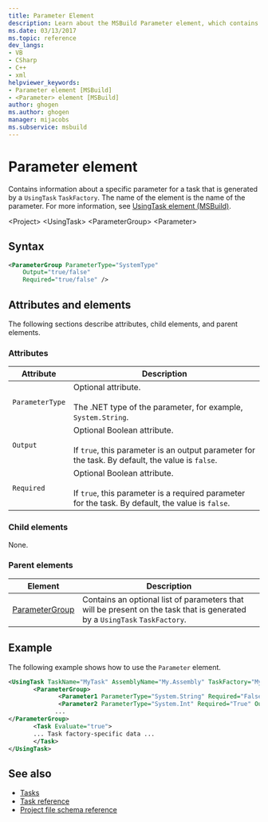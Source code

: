 ```yaml
---
title: Parameter Element
description: Learn about the MSBuild Parameter element, which contains information about a specific parameter for a task generated by a UsingTask TaskFactory.
ms.date: 03/13/2017
ms.topic: reference
dev_langs:
- VB
- CSharp
- C++
- xml
helpviewer_keywords:
- Parameter element [MSBuild]
- <Parameter> element [MSBuild]
author: ghogen
ms.author: ghogen
manager: mijacobs
ms.subservice: msbuild
---
```

# Parameter element

Contains information about a specific parameter for a task that is generated by a `UsingTask` `TaskFactory`.  The name of the element is the name of the parameter.  For more information, see [UsingTask element (MSBuild)](../msbuild/usingtask-element-msbuild.md).

 \<Project>
 \<UsingTask>
 \<ParameterGroup>
 \<Parameter>

## Syntax

```xml
<ParameterGroup ParameterType="SystemType"
    Output="true/false"
    Required="true/false" />
```

## Attributes and elements

 The following sections describe attributes, child elements, and parent elements.

### Attributes

|Attribute|Description|
|---------------|-----------------|
|`ParameterType`|Optional attribute.<br /><br /> The .NET type of the parameter, for example, `System.String`.|
|`Output`|Optional Boolean attribute.<br /><br /> If `true`, this parameter is an output parameter for the task. By default, the value is `false`.|
|`Required`|Optional Boolean attribute.<br /><br /> If `true`, this parameter is a required parameter for the task. By default, the value is `false`.|

### Child elements

 None.

### Parent elements

|Element|Description|
|-------------|-----------------|
|[ParameterGroup](../msbuild/parametergroup-element.md)|Contains an optional list of parameters that will be present on the task that is generated by a `UsingTask` `TaskFactory`.|

## Example

 The following example shows how to use the `Parameter` element.

```xml
<UsingTask TaskName="MyTask" AssemblyName="My.Assembly" TaskFactory="MyTaskFactory">
       <ParameterGroup>
              <Parameter1 ParameterType="System.String" Required="False" Output="False"/>
              <Parameter2 ParameterType="System.Int" Required="True" Output="False"/>
             ...
</ParameterGroup>
       <Task Evaluate="true">
       ... Task factory-specific data ...
       </Task>
</UsingTask>
```

## See also

- [Tasks](../msbuild/msbuild-tasks.md)
- [Task reference](../msbuild/msbuild-task-reference.md)
- [Project file schema reference](../msbuild/msbuild-project-file-schema-reference.md)
